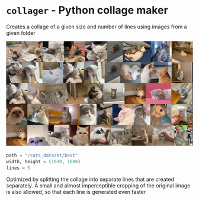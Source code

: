 # `collager` - Python collage maker

Creates a collage of a given size and number of lines using images from a given folder

![collage demo](collage.png)

```python
path = "/cats_dataset/best"
width, height = (1920, 1080)
lines = 5
```

Optimized by splitting the collage into separate lines that are created separately. A small and almost imperceptible cropping of the original image is also allowed, so that each line is generated even faster
